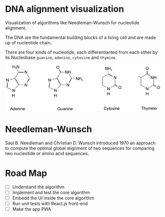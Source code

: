 # DNA alignment visualization

Visualization of algorithms like Needleman-Wunsch for nucleotide alignment.

The DNA are the fundamental building blocks of a living cell and are made up of nucleotide chain.

There are four kinds of nucleotide, each differentianted from each other by its Nucleobase `guanine`, `adenine`, `cytosine` and `thymine`.

![](images/nucluein.png)

# Needleman-Wunsch

Saul B. Needleman and Christian D. Wunsch introduced 1970 an approach to compute the optimal global alignment of two sequences for comparing two nucleotide or amino acid sequences.

# Road Map
- [ ] Understand the algorithm
- [ ] Implement and test the core algorithm
- [ ] Embedd the UI inside the core algorithm
- [ ] Run unit tests with React.js front-end
- [ ] Make the app PWA
